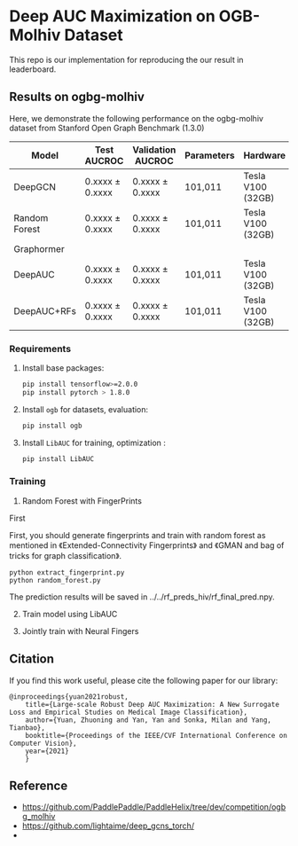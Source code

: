 # Deep AUC Maximization on OGB-Molhiv Dataset
This repo is our implementation for reproducing the our result in leaderboard. 


## Results on ogbg-molhiv
Here, we demonstrate the following performance on the ogbg-molhiv dataset from Stanford Open Graph Benchmark (1.3.0)

| Model              |Test AUCROC    |Validation AUCROC  | Parameters    | Hardware |
| ------------------ |-------------------   | ----------------- | -------------- |----------|
| DeepGCN            |     0.xxxx ± 0.xxxx | 0.xxxx ± 0.xxxx | 101,011| Tesla V100 (32GB) |
| Random Forest      |     0.xxxx ± 0.xxxx | 0.xxxx ± 0.xxxx | 101,011| Tesla V100 (32GB) |
| Graphormer         |
| DeepAUC            |     0.xxxx ± 0.xxxx | 0.xxxx ± 0.xxxx | 101,011| Tesla V100 (32GB) |
| DeepAUC+RFs        |     0.xxxx ± 0.xxxx | 0.xxxx ± 0.xxxx | 101,011| Tesla V100 (32GB) |


### Requirements

1. Install base packages:
    ```bash
    pip install tensorflow>=2.0.0         
    pip install pytorch > 1.8.0     
    ```   
2. Install `ogb` for datasets, evaluation:
    ```bash
    pip install ogb
    ```
3. Install `LibAUC` for training, optimization :
    ```bash
    pip install LibAUC
    ```
    
### Training

1. Random Forest with FingerPrints

First 

First, you should generate fingerprints and train with random forest as mentioned in 《Extended-Connectivity Fingerprints》 and 《GMAN and bag of tricks for graph classification》.

```
python extract_fingerprint.py
python random_forest.py
```
The prediction results will be saved in ../../rf_preds_hiv/rf_final_pred.npy.


2. Train model using LibAUC


3. Jointly train with Neural Fingers


Citation
---------
If you find this work useful, please cite the following paper for our library:
```
@inproceedings{yuan2021robust,
	title={Large-scale Robust Deep AUC Maximization: A New Surrogate Loss and Empirical Studies on Medical Image Classification},
	author={Yuan, Zhuoning and Yan, Yan and Sonka, Milan and Yang, Tianbao},
	booktitle={Proceedings of the IEEE/CVF International Conference on Computer Vision},
	year={2021}
	}
```


Reference 
---------
- https://github.com/PaddlePaddle/PaddleHelix/tree/dev/competition/ogbg_molhiv
- https://github.com/lightaime/deep_gcns_torch/
- 
